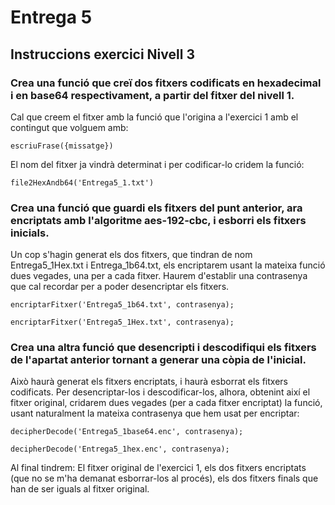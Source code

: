 # Entrega 5
## Instruccions exercici Nivell 3
### Crea una funció que creï dos fitxers codificats en hexadecimal i en base64 respectivament, a partir del fitxer del nivell 1.

Cal que creem el fitxer amb la funció que l'origina a l'exercici 1 amb el contingut que volguem amb:

`escriuFrase({missatge})`

El nom del fitxer ja vindrà determinat i per codificar-lo cridem la funció:

`file2HexAndb64('Entrega5_1.txt')`

### Crea una funció que guardi els fitxers del punt anterior, ara encriptats amb l'algoritme aes-192-cbc, i esborri els fitxers inicials.

Un cop s'hagin generat els dos fitxers, que tindran de nom Entrega5_1Hex.txt i Entrega_1b64.txt, els encriptarem usant la mateixa funció dues vegades, una per a cada fitxer. Haurem d'establir una contrasenya que cal recordar per a poder desencriptar els fitxers.

`encriptarFitxer('Entrega5_1b64.txt', contrasenya);`

`encriptarFitxer('Entrega5_1Hex.txt', contrasenya);`

### Crea una altra funció que desencripti i descodifiqui els fitxers de l'apartat anterior tornant a generar una còpia de l'inicial.

Això haurà generat els fitxers encriptats, i haurà esborrat els fitxers codificats. Per desencriptar-los i descodificar-los, alhora, obtenint així el fitxer original, cridarem dues vegades (per a cada fitxer encriptat) la funció, usant naturalment la mateixa contrasenya que hem usat per encriptar:

`decipherDecode('Entrega5_1base64.enc', contrasenya);`

`decipherDecode('Entrega5_1hex.enc', contrasenya);`

Al final tindrem: El fitxer original de l'exercici 1, els dos fitxers encriptats (que no se m'ha demanat esborrar-los al procés), els dos fitxers finals que han de ser iguals al fitxer original.